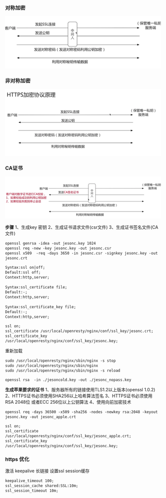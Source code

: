 ### 对称加密

 ![对称加密](images/image1.png)

### 非对称加密

 ![非对称加密](images/image2.png)

### CA证书

 ![CA验证](images/image3.png)

**步骤**
 1、生成key 密钥
 2、生成证书请求文件(csr文件)
 3、生成证书签名文件(CA文件)

```
openssl genrsa -idea -out jesonc.key 1024
openssl req -new -key jesonc.key -out jesonc.csr
openssl x509  -req -days 3650 -in jesonc.csr -signkey jesonc.key -out jesonc.crt
```

```
Syntax:ssl on|off;
Default:ssl off;
Context:http,server;

Syntax:ssl_certificate file;
Default:-;
Context:http,server;

Syntax:ssl_certificate_key file;
Default:-;
Context:http,server;
```

```
ssl on;
ssl_certificate /usr/local/openresty/nginx/conf/ssl_key/jesonc.crt;
ssl_certificate_key /usr/local/openresty/nginx/conf/ssl_key/jesonc.key;
```
重新加载
```
sudo /usr/local/openresty/nginx/sbin/nginx -s stop
sudo /usr/local/openresty/nginx/sbin/nginx
sudo /usr/local/openresty/nginx/sbin/nginx -s reload
```

```
openssl rsa  -in ./jesoncold.key -out ./jesonc_nopass.key
```

**生成苹果要求的证书**
1、服务器所有的链接使用TLS1.2以上版本(openssl 1.0.2)
2、HTTPS证书必须使用SHA256以上哈希算法签名
3、HTTPS证书必须使用RSA 2048位 或者ECC 256位以上公钥算法
4、使用向前加密技术


```
openssl req -days 36500 -x509 -sha256 -nodes -newkey rsa:2048 -keyout jesonc.key -out jesonc_apple.crt
```

```
ssl on;
ssl_certificate /usr/local/openresty/nginx/conf/ssl_key/jesonc_apple.crt;
ssl_certificate_key /usr/local/openresty/nginx/conf/ssl_key/jesonc.key;
```

### https 优化
激活 keepalive 长链接
设置ssl session缓存

```
keepalive_timeout 100;
ssl_session_cache shared:SSL:10m;
ssl_session_timeout 10m;
```









